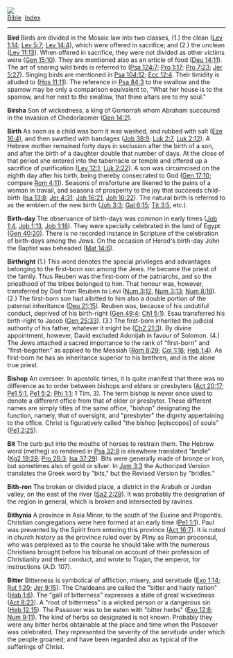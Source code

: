 [![](../../cdshop/ithlogo.png)](../../index)  
[Bible](../index)  [Index](index) 

------------------------------------------------------------------------

<span id="000">**Bird**</span> Birds are divided in the Mosaic law into
two classes, (1.) the clean ([Lev 1:14](../kjv/lev001.htm#014); [Lev
5:7](../kjv/lev005.htm#007); [Lev 14:4](../kjv/lev014.htm#004)), which
were offered in sacrifice; and (2.) the unclean ([Lev
11:13](../kjv/lev011.htm#013)). When offered in sacrifice, they were not
divided as other victims were ([Gen 15:10](../kjv/gen015.htm#010)). They
are mentioned also as an article of food ([Deu
14:11](../kjv/deu014.htm#011)). The art of snaring wild birds is
referred to ([Psa 124:7](../kjv/psa124.htm#007); [Pro
1:17](../kjv/pro001.htm#017); [Pro 7:23](../kjv/pro007.htm#023); [Jer
5:27](../kjv/jer005.htm#027)). Singing birds are mentioned in [Psa
104:12](../kjv/psa104.htm#012); [Ecc 12:4](../kjv/ecc012.htm#004). Their
timidity is alluded to ([Hos 11:11](../kjv/hos011.htm#011)). The
reference in [Psa 84:3](../kjv/psa084.htm#003) to the swallow and the
sparrow may be only a comparison equivalent to, "What her house is to
the sparrow, and her nest to the swallow, that thine altars are to my
soul."

<span id="001">**Birsha**</span> Son of wickedness, a king of Gomorrah
whom Abraham succoured in the invasion of Chedorlaomer ([Gen
14:2](../kjv/gen014.htm#002)).

<span id="002">**Birth**</span> As soon as a child was born it was
washed, and rubbed with salt ([Eze 16:4](../kjv/eze016.htm#004)), and
then swathed with bandages ([Job 38:9](../kjv/job038.htm#009); [Luk
2:7](../kjv/luk002.htm#007), [Luk 2:12](../kjv/luk002.htm#012)). A
Hebrew mother remained forty days in seclusion after the birth of a son,
and after the birth of a daughter double that number of days. At the
close of that period she entered into the tabernacle or temple and
offered up a sacrifice of purification ([Lev
12:1](../kjv/lev012.htm#001); [Luk 2:22](../kjv/luk002.htm#022)). A son
was circumcised on the eighth day after his birth, being thereby
consecrated to God ([Gen 17:10](../kjv/gen017.htm#010); compare [Rom
4:11](../kjv/rom004.htm#011)). Seasons of misfortune are likened to the
pains of a woman in travail, and seasons of prosperity to the joy that
succeeds child-birth ([Isa 13:8](../kjv/isa013.htm#008); [Jer
4:31](../kjv/jer004.htm#031); [Joh 16:21](../kjv/joh016.htm#021), [Joh
16:22](../kjv/joh016.htm#022)). The natural birth is referred to as the
emblem of the new birth ([Joh 3:3](../kjv/joh003.htm#003); [Gal
6:15](../kjv/gal006.htm#015); [Tit 3:5](../kjv/tit003.htm#005), etc.).

<span id="003">**Birth-day**</span> The observance of birth-days was
common in early times ([Job 1:4](../kjv/job001.htm#004), [Job
1:13](../kjv/job001.htm#013), [Job 1:18](../kjv/job001.htm#018)). They
were specially celebrated in the land of Egypt ([Gen
40:20](../kjv/gen040.htm#020)). There is no recorded instance in
Scripture of the celebration of birth-days among the Jews. On the
occasion of Herod's birth-day John the Baptist was beheaded ([Mat
14:6](../kjv/mat014.htm#006)).

<span id="004">**Birthright**</span> (1.) This word denotes the special
privileges and advantages belonging to the first-born son among the
Jews. He became the priest of the family. Thus Reuben was the first-born
of the patriarchs, and so the priesthood of the tribes belonged to him.
That honour was, however, transferred by God from Reuben to Levi ([Num
3:12](../kjv/num003.htm#012), [Num 3:13](../kjv/num003.htm#013); [Num
8:18](../kjv/num008.htm#018)). (2.) The first-born son had allotted to
him also a double portion of the paternal inheritance ([Deu
21:15](../kjv/deu021.htm#015)). Reuben was, because of his undutiful
conduct, deprived of his birth-right ([Gen 49:4](../kjv/gen049.htm#004);
[Ch1 5:1](../kjv/ch1005.htm#001)). Esau transferred his birth-right to
Jacob ([Gen 25:33](../kjv/gen025.htm#033)). (3.) The first-born
inherited the judicial authority of his father, whatever it might be
([Ch2 21:3](../kjv/ch2021.htm#003)). By divine appointment, however,
David excluded Adonijah in favour of Solomon. (4.) The Jews attached a
sacred importance to the rank of "first-born" and "first-begotten" as
applied to the Messiah ([Rom 8:29](../kjv/rom008.htm#029); [Col
1:18](../kjv/col001.htm#018); [Heb 1:4](../kjv/heb001.htm#004)). As
first-born he has an inheritance superior to his brethren, and is the
alone true priest.

<span id="005">**Bishop**</span> An overseer. In apostolic times, it is
quite manifest that there was no difference as to order between bishops
and elders or presbyters ([Act 20:17](../kjv/act020.htm#017); [Pe1
5:1](../kjv/pe1005.htm#001), [Pe1 5:2](../kjv/pe1005.htm#002); [Phi
1:1](../kjv/phi001.htm#001); 1 Tim. 3). The term bishop is never once
used to denote a different office from that of elder or presbyter. These
different names are simply titles of the same office, "bishop"
designating the function, namely, that of oversight, and "presbyter" the
dignity appertaining to the office. Christ is figuratively called "the
bishop \[episcopos\] of souls" ([Pe1 2:25](../kjv/pe1002.htm#025)).

<span id="006">**Bit**</span> The curb put into the mouths of horses to
restrain them. The Hebrew word (metheg) so rendered in [Psa
32:9](../kjv/psa032.htm#009) is elsewhere translated "bridle" ([Kg2
19:28](../kjv/kg2019.htm#028); [Pro 26:3](../kjv/pro026.htm#003); [Isa
37:29](../kjv/isa037.htm#029)). Bits were generally made of bronze or
iron, but sometimes also of gold or silver. In [Jam
3:3](../kjv/jam003.htm#003) the Authorized Version translates the Greek
word by "bits," but the Revised Version by "bridles."

<span id="007">**Bith-ron**</span> The broken or divided place, a
district in the Arabah or Jordan valley, on the east of the river ([Sa2
2:29](../kjv/sa2002.htm#029)). It was probably the designation of the
region in general, which is broken and intersected by ravines.

<span id="008">**Bithynia**</span> A province in Asia Minor, to the
south of the Euxine and Propontis. Christian congregations were here
formed at an early time ([Pe1 1:1](../kjv/pe1001.htm#001)). Paul was
prevented by the Spirit from entering this province ([Act
16:7](../kjv/act016.htm#007)). It is noted in church history as the
province ruled over by Pliny as Roman proconsul, who was perplexed as to
the course he should take with the numerous Christians brought before
his tribunal on account of their profession of Christianity and their
conduct, and wrote to Trajan, the emperor, for instructions (A.D. 107).

<span id="009">**Bitter**</span> Bitterness is symbolical of affliction,
misery, and servitude ([Exo 1:14](../kjv/exo001.htm#014); [Rut
1:20](../kjv/rut001.htm#020); [Jer 9:15](../kjv/jer009.htm#015)). The
Chaldeans are called the "bitter and hasty nation" ([Hab
1:6](../kjv/hab001.htm#006)). The "gall of bitterness" expresses a state
of great wickedness ([Act 8:23](../kjv/act008.htm#023)). A "root of
bitterness" is a wicked person or a dangerous sin ([Heb
12:15](../kjv/heb012.htm#015)). The Passover was to be eaten with
"bitter herbs" ([Exo 12:8](../kjv/exo012.htm#008); [Num
9:11](../kjv/num009.htm#011)). The kind of herbs so designated is not
known. Probably they were any bitter herbs obtainable at the place and
time when the Passover was celebrated. They represented the severity of
the servitude under which the people groaned; and have been regarded
also as typical of the sufferings of Christ.
